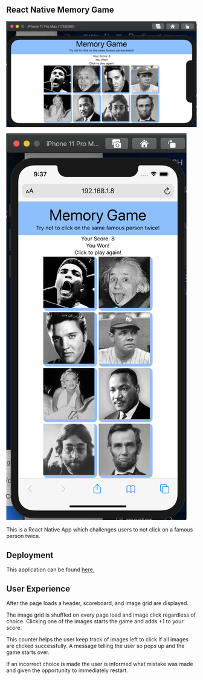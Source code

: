 ## React Native Memory Game


![alt text][logo]

[logo]: https://github.com/mattkrebs2000/ReactNativeMemoryGame/blob/master/HScreenView.png

![alt text][logo2]

[logo2]: https://github.com/mattkrebs2000/ReactNativeMemoryGame/blob/master/VScreenView.png

This is a React Native App which challenges users to not click on a famous person twice.

## Deployment 

This application can be found [here.](https://play.google.com/store/apps/details?id=com.memorygame1234.game)

## User Experience

After the page loads a header, scoreboard, and image grid are displayed.

The image grid is shuffled on every page load and image click regardless of choice.
Clicking one of the images starts the game and adds +1 to your score.

This counter helps the user keep track of images left to click
If all images are clicked successfully. A message telling the user so pops up and the game starts over.

If an incorrect choice is made the user is informed what mistake was made and given the opportunity to immediately restart. 

